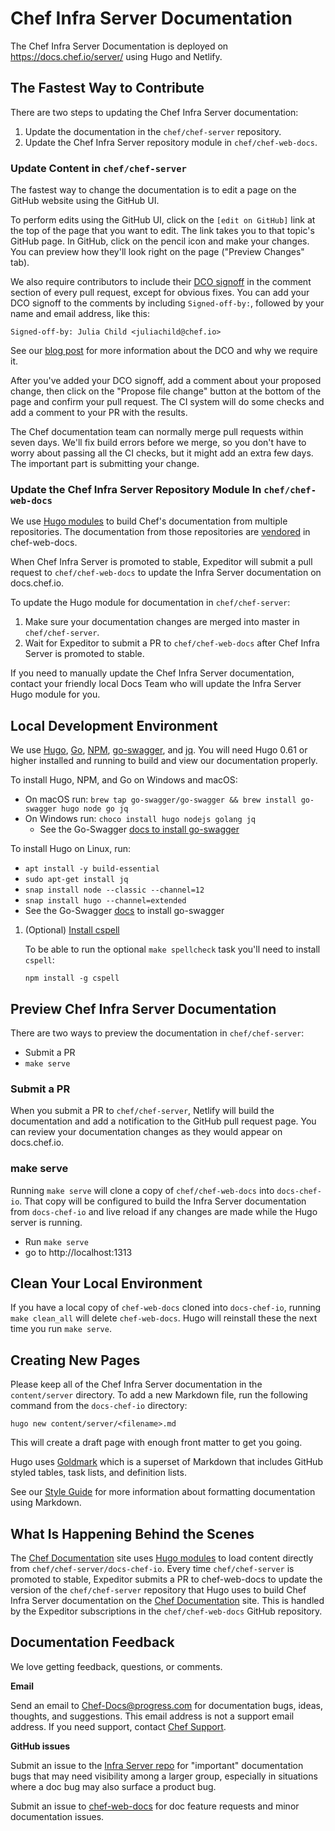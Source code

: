 # Chef Infra Server Documentation

The Chef Infra Server Documentation is deployed on https://docs.chef.io/server/ using Hugo and Netlify.

## The Fastest Way to Contribute

There are two steps to updating the Chef Infra Server documentation:

1. Update the documentation in the `chef/chef-server` repository.
1. Update the Chef Infra Server repository module in `chef/chef-web-docs`.

### Update Content in `chef/chef-server`

The fastest way to change the documentation is to edit a page on the
GitHub website using the GitHub UI.

To perform edits using the GitHub UI, click on the `[edit on GitHub]` link at
the top of the page that you want to edit. The link takes you to that topic's GitHub
page. In GitHub, click on the pencil icon and make your changes. You can preview
how they'll look right on the page ("Preview Changes" tab).

We also require contributors to include their [DCO signoff](https://github.com/chef/chef/blob/master/CONTRIBUTING.md#developer-certification-of-origin-dco)
in the comment section of every pull request, except for obvious fixes. You can
add your DCO signoff to the comments by including `Signed-off-by:`, followed by
your name and email address, like this:

`Signed-off-by: Julia Child <juliachild@chef.io>`

See our [blog post](https://blog.chef.io/introducing-developer-certificate-of-origin/)
for more information about the DCO and why we require it.

After you've added your DCO signoff, add a comment about your proposed change,
then click on the "Propose file change" button at the bottom of the page and
confirm your pull request. The CI system will do some checks and add a comment
to your PR with the results.

The Chef documentation team can normally merge pull requests within seven days.
We'll fix build errors before we merge, so you don't have to
worry about passing all the CI checks, but it might add an extra
few days. The important part is submitting your change.

### Update the Chef Infra Server Repository Module In `chef/chef-web-docs`

We use [Hugo modules](https://gohugo.io/hugo-modules/) to build Chef's documentation from multiple repositories. The documentation from those repositories are [vendored](https://gohugo.io/hugo-modules/use-modules/#vendor-your-modules) in chef-web-docs.

When Chef Infra Server is promoted to stable, Expeditor will submit a pull request to `chef/chef-web-docs` to update the Infra Server documentation on docs.chef.io.

To update the Hugo module for documentation in `chef/chef-server`:

1. Make sure your documentation changes are merged into master in `chef/chef-server`.
1. Wait for Expeditor to submit a PR to `chef/chef-web-docs` after Chef Infra Server is promoted to stable.

If you need to manually update the Chef Infra Server documentation, contact your
friendly local Docs Team who will update the Infra Server Hugo module for you.

## Local Development Environment

We use [Hugo](https://gohugo.io/), [Go](https://golang.org/), [NPM](https://www.npmjs.com/),
[go-swagger](https://goswagger.io/install.html), and [jq](https://stedolan.github.io/jq/).
You will need Hugo 0.61 or higher installed and running to build and view our documentation properly.

To install Hugo, NPM, and Go on Windows and macOS:

- On macOS run: `brew tap go-swagger/go-swagger && brew install go-swagger hugo node go jq`
- On Windows run: `choco install hugo nodejs golang jq`
  - See the Go-Swagger [docs to install go-swagger](https://goswagger.io/install.html)

To install Hugo on Linux, run:

- `apt install -y build-essential`
- `sudo apt-get install jq`
- `snap install node --classic --channel=12`
- `snap install hugo --channel=extended`
- See the Go-Swagger [docs](https://goswagger.io/install.html) to install go-swagger

1. (Optional) [Install cspell](https://github.com/streetsidesoftware/cspell/tree/master/packages/cspell)

    To be able to run the optional `make spellcheck` task you'll need to install `cspell`:

    ```shell
    npm install -g cspell
    ```

## Preview Chef Infra Server Documentation

There are two ways to preview the documentation in `chef/chef-server`:

- Submit a PR
- `make serve`

### Submit a PR

When you submit a PR to `chef/chef-server`, Netlify will build the documentation
and add a notification to the GitHub pull request page. You can review your
documentation changes as they would appear on docs.chef.io.

### make serve

Running `make serve` will clone a copy of `chef/chef-web-docs` into `docs-chef-io`.
That copy will be configured to build the Infra Server documentation from `docs-chef-io`
and live reload if any changes are made while the Hugo server is running.

- Run `make serve`
- go to http://localhost:1313

## Clean Your Local Environment

If you have a local copy of `chef-web-docs` cloned into `docs-chef-io`,
running `make clean_all` will delete `chef-web-docs`. Hugo will reinstall these
the next time you run `make serve`.

## Creating New Pages

Please keep all of the Chef Infra Server documentation in the `content/server` directory.
To add a new Markdown file, run the following command from the `docs-chef-io` directory:

```
hugo new content/server/<filename>.md
```

This will create a draft page with enough front matter to get you going.

Hugo uses [Goldmark](https://github.com/yuin/goldmark) which is a
superset of Markdown that includes GitHub styled tables, task lists, and
definition lists.

See our [Style Guide](https://docs.chef.io/style_guide/) for more information
about formatting documentation using Markdown.

## What Is Happening Behind the Scenes

The [Chef Documentation](https://docs.chef.io) site uses [Hugo modules](https://gohugo.io/hugo-modules/)
to load content directly from `chef/chef-server/docs-chef-io`. Every time
`chef/chef-server` is promoted to stable, Expeditor submits a PR to chef-web-docs to
update the version of the `chef/chef-server` repository that Hugo uses to build Chef
Infra Server documentation on the [Chef Documentation](https://docs.chef.io) site.
This is handled by the Expeditor subscriptions in the `chef/chef-web-docs` GitHub repository.

## Documentation Feedback

We love getting feedback, questions, or comments.

**Email**

Send an email to Chef-Docs@progress.com for documentation bugs,
ideas, thoughts, and suggestions. This email address is not a
support email address. If you need support, contact [Chef Support](https://www.chef.io/support/).

**GitHub issues**

Submit an issue to the [Infra Server repo](https://github.com/chef/chef-server/issues)
for "important" documentation bugs that may need visibility among a larger group,
especially in situations where a doc bug may also surface a product bug.

Submit an issue to [chef-web-docs](https://github.com/chef/chef-web-docs/issues) for
doc feature requests and minor documentation issues.
